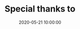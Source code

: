 ---
layout: inner 
position: right
title: 'Special thanks to'
date: 2020-05-21 10:00:00
categories: development
tags: Team&nbsp;Coach
featured_image: 'img/posts/credits.png'
project_link: ''
button_icon: ''
button_text: ''
lead_text: " &gt; <b> Ed. Jaclyn Kopel </b> <br> &gt; <b> MS, BE Dhruvil Gandhi </b> <br> &gt; <b> Dipl.-Ing. BSc Matthias Eder </b> "
description_image: ''

---